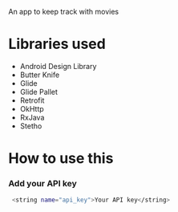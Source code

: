 An app to keep track with movies

# Libraries used


* Android Design Library
* Butter Knife
* Glide
* Glide Pallet
* Retrofit
* OkHttp
* RxJava
* Stetho


# How to use this
### Add your API key

```bash
 <string name="api_key">Your API key</string>
```